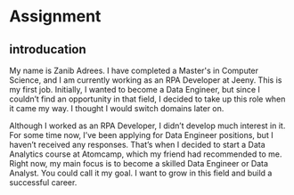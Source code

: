 # Assignment
## introducation
My name is Zanib Adrees. I have completed a Master's in Computer Science, and I am currently working as an RPA Developer at Jeeny. This is my first job. Initially, I wanted to become a Data Engineer, but since I couldn’t find an opportunity in that field, I decided to take up this role when it came my way. I thought I would switch domains later on.<br>

Although I worked as an RPA Developer, I didn’t develop much interest in it. For some time now, I’ve been applying for Data Engineer positions, but I haven’t received any responses. That’s when I decided to start a Data Analytics course at Atomcamp, which my friend had recommended to me.<br>
Right now, my main focus is to become a skilled Data Engineer or Data Analyst. You could call it my goal. I want to grow in this field and build a successful career.

